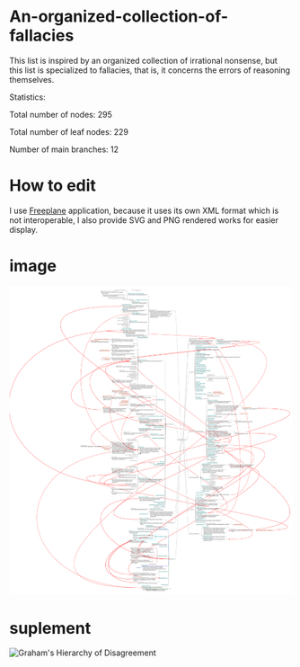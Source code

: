 # An-organized-collection-of-fallacies

This list is inspired by an organized collection of irrational nonsense, but this list is specialized to fallacies, that is, it concerns the errors of reasoning themselves.

Statistics:

Total number of nodes: 295

Total number of leaf nodes: 229

Number of main branches: 12


# How to edit
I use [Freeplane](https://www.freeplane.org/wiki/index.php/Home) application, because it uses its own XML format which is not interoperable, I also provide SVG and PNG rendered works for easier display.

# image
![An organized collection of fallacies](https://raw.githubusercontent.com/kompowiec/An-organized-collection-of-fallacies/main/fallacies.svg)

# suplement
![Graham's Hierarchy of Disagreement](https://upload.wikimedia.org/wikipedia/commons/thumb/7/7c/Graham%27s_Hierarchy_of_Disagreement.svg/707px-Graham%27s_Hierarchy_of_Disagreement.svg.png)
